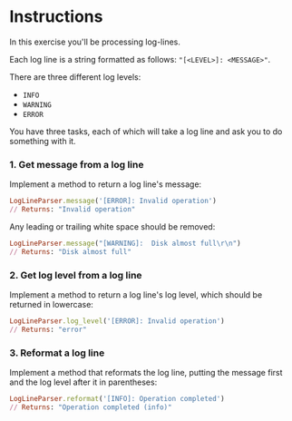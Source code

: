 # Instructions

In this exercise you'll be processing log-lines.

Each log line is a string formatted as follows: `"[<LEVEL>]: <MESSAGE>"`.

There are three different log levels:

- `INFO`
- `WARNING`
- `ERROR`

You have three tasks, each of which will take a log line and ask you to do something with it.

### 1. Get message from a log line

Implement a method to return a log line's message:

```ruby
LogLineParser.message('[ERROR]: Invalid operation')
// Returns: "Invalid operation"
```

Any leading or trailing white space should be removed:

```ruby
LogLineParser.message("[WARNING]:  Disk almost full\r\n")
// Returns: "Disk almost full"
```

### 2. Get log level from a log line

Implement a method to return a log line's log level, which should be returned in lowercase:

```ruby
LogLineParser.log_level('[ERROR]: Invalid operation')
// Returns: "error"
```

### 3. Reformat a log line

Implement a method that reformats the log line, putting the message first and the log level after it in parentheses:

```ruby
LogLineParser.reformat('[INFO]: Operation completed')
// Returns: "Operation completed (info)"
```
